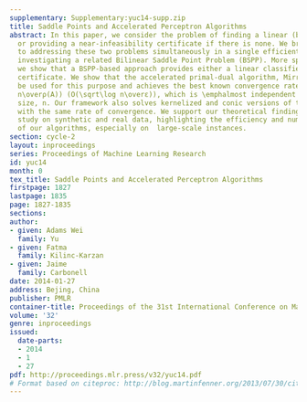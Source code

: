 ```yaml
---
supplementary: Supplementary:yuc14-supp.zip
title: Saddle Points and Accelerated Perceptron Algorithms
abstract: In this paper, we consider the problem of finding a linear (binary) classifier
  or providing a near-infeasibility certificate if there is none. We bring a new perspective
  to addressing these two problems simultaneously in a single efficient process, by
  investigating a related Bilinear Saddle Point Problem (BSPP). More specifically,
  we show that a BSPP-based approach provides either a linear classifier or an ε-infeasibility
  certificate. We show that the accelerated primal-dual algorithm, Mirror Prox, can
  be used for this purpose and achieves the best known convergence rate of O(\sqrt\log
  n\overρ(A)) (O(\sqrt\log n\overε)), which is \emphalmost independent of the problem
  size, n. Our framework also solves kernelized and conic versions of the problem,
  with the same rate of convergence. We support our theoretical findings with an empirical
  study on synthetic and real data, highlighting the efficiency and numerical stability
  of our algorithms, especially on  large-scale instances.
section: cycle-2
layout: inproceedings
series: Proceedings of Machine Learning Research
id: yuc14
month: 0
tex_title: Saddle Points and Accelerated Perceptron Algorithms
firstpage: 1827
lastpage: 1835
page: 1827-1835
sections: 
author:
- given: Adams Wei
  family: Yu
- given: Fatma
  family: Kilinc-Karzan
- given: Jaime
  family: Carbonell
date: 2014-01-27
address: Bejing, China
publisher: PMLR
container-title: Proceedings of the 31st International Conference on Machine Learning
volume: '32'
genre: inproceedings
issued:
  date-parts:
  - 2014
  - 1
  - 27
pdf: http://proceedings.mlr.press/v32/yuc14.pdf
# Format based on citeproc: http://blog.martinfenner.org/2013/07/30/citeproc-yaml-for-bibliographies/
---
```

